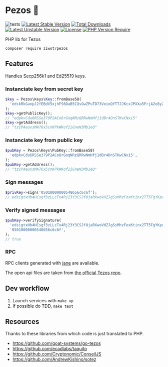 # Pezos 🌮

![tests](https://github.com/ziwot/pezos/workflows/tests/badge.svg)
[![Latest Stable Version](http://poser.pugx.org/ziwot/pezos/v?style=flat)](https://packagist.org/packages/ziwot/pezos)
[![Total Downloads](http://poser.pugx.org/ziwot/pezos/downloads?style=flat)](https://packagist.org/packages/ziwot/pezos)
[![Latest Unstable Version](http://poser.pugx.org/ziwot/pezos/v/unstable?style=flat)](https://packagist.org/packages/ziwot/pezos)
[![License](http://poser.pugx.org/ziwot/pezos/license?style=flat)](https://packagist.org/packages/ziwot/pezos)
[![PHP Version Require](http://poser.pugx.org/ziwot/pezos/require/php?style=flat)](https://packagist.org/packages/ziwot/pezos)

PHP lib for Tezos

`composer require ziwot/pezos`

## Features

Handles Secp256k1 and Ed25519 keys.

### Instanciate key from secret key

```php
$key = Pezos\Keys\Key::fromBase58(
  'edskRkGanpJ2fEBdV5xjhFS6DaB5CUsGwZPuTD73VoioQYTTJJKcxJPXXa5FrjA2e8y2LKqwdXNqB9WB4yAQG3gaQTnp15LwDu',
);
$key->getPublicKey();
// "edpkvCdu6RSSe379P2ACo8rGoqNRzQRRwNmHfj1dBr4DnSTKwCNxi5"
$key->getAddress();
// "tz1PAeuxsMA76x5cnKPkWKof2iGneN3Mb1eQ"
```

### Instanciate key from public key

```php
$pubKey = Pezos\Keys\PubKey::fromBase58(
  'edpkvCdu6RSSe379P2ACo8rGoqNRzQRRwNmHfj1dBr4DnSTKwCNxi5',
);
$pubKey->getAddress();
// "tz1PAeuxsMA76x5cnKPkWKof2iGneN3Mb1eQ"
```

### Sign messages

```php
$privKey->sign('05010000000548656c6c6f');
// edsigtxHb4HCsgf3zLLcTx4Rj23Y3CSJf8jaRXwoVHZJgSsMhzFoxKtinx2TT5FgYKprLVQ9nq8o93MCpmxaTuRB7igT9b6nZyf
```

### Verify signed messages

```php
$pubKey->verifySignature(
  'edsigtxHb4HCsgf3zLLcTx4Rj23Y3CSJf8jaRXwoVHZJgSsMhzFoxKtinx2TT5FgYKprLVQ9nq8o93MCpmxaTuRB7igT9b6nZyf',
  '05010000000548656c6c6f',
);
// true
```

### RPC

RPC clients generated with [jane](https://jane.readthedocs.io/en/latest/documentation/OpenAPI.html) are available.

The open api files are taken from [the official Tezos repo](https://gitlab.com/tezos/tezos/-/tree/master/docs/api).

## Dev workflow

1. Launch services with `make up`
2. If possible do TDD, `make test`

## Resources

Thanks to these libraries from which code is just translated to PHP.

- <https://github.com/goat-systems/go-tezos>
- <https://github.com/ecadlabs/taquito>
- <https://github.com/Cryptonomic/ConseilJS>
- <https://github.com/AndrewKishino/sotez>
